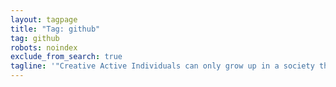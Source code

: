 ```yaml
---
layout: tagpage
title: "Tag: github"
tag: github
robots: noindex
exclude_from_search: true
tagline: '"Creative Active Individuals can only grow up in a society that emphasizes learning instead of teaching." - Chris Alexander'
---
```

